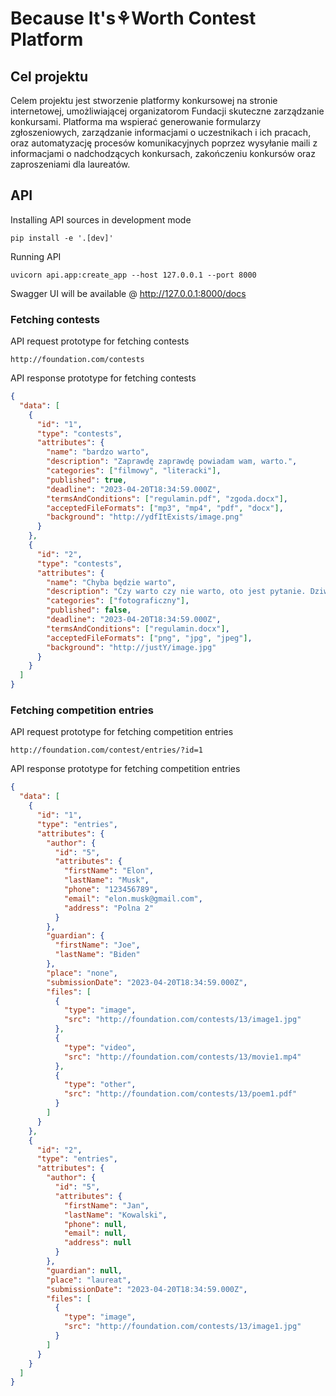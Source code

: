 # Because It's⚘Worth Contest Platform

## Cel projektu

Celem projektu jest stworzenie platformy konkursowej na stronie internetowej, umożliwiającej organizatorom Fundacji skuteczne zarządzanie konkursami. Platforma ma wspierać generowanie formularzy zgłoszeniowych, zarządzanie informacjami o uczestnikach i ich pracach, oraz automatyzację procesów komunikacyjnych poprzez wysyłanie maili z informacjami o nadchodzących konkursach, zakończeniu konkursów oraz zaproszeniami dla laureatów.

## API

Installing API sources in development mode

```commandline
pip install -e '.[dev]'
```

Running API

```commandline
uvicorn api.app:create_app --host 127.0.0.1 --port 8000
```

Swagger UI will be available @ http://127.0.0.1:8000/docs

### Fetching contests

API request prototype for fetching contests

```plaintext
http://foundation.com/contests
```

API response prototype for fetching contests

```json
{
  "data": [
    {
      "id": "1",
      "type": "contests",
      "attributes": {
        "name": "bardzo warto",
        "description": "Zaprawdę zaprawdę powiadam wam, warto.",
        "categories": ["filmowy", "literacki"],
        "published": true,
        "deadline": "2023-04-20T18:34:59.000Z",
        "termsAndConditions": ["regulamin.pdf", "zgoda.docx"],
        "acceptedFileFormats": ["mp3", "mp4", "pdf", "docx"],
        "background": "http://ydfItExists/image.png"
      }
    },
    {
      "id": "2",
      "type": "contests",
      "attributes": {
        "name": "Chyba będzie warto",
        "description": "Czy warto czy nie warto, oto jest pytanie. Dziwne są te historie za przeproszeniem.",
        "categories": ["fotograficzny"],
        "published": false,
        "deadline": "2023-04-20T18:34:59.000Z",
        "termsAndConditions": ["regulamin.docx"],
        "acceptedFileFormats": ["png", "jpg", "jpeg"],
        "background": "http://justY/image.jpg"
      }
    }
  ]
}
```

### Fetching competition entries

API request prototype for fetching competition entries

```plaintext
http://foundation.com/contest/entries/?id=1
```

API response prototype for fetching competition entries

```json
{
  "data": [
    {
      "id": "1",
      "type": "entries",
      "attributes": {
        "author": {
          "id": "5",
          "attributes": {
            "firstName": "Elon",
            "lastName": "Musk",
            "phone": "123456789",
            "email": "elon.musk@gmail.com",
            "address": "Polna 2"
          }
        },
        "guardian": {
          "firstName": "Joe",
          "lastName": "Biden"
        },
        "place": "none",
        "submissionDate": "2023-04-20T18:34:59.000Z",
        "files": [
          {
            "type": "image",
            "src": "http://foundation.com/contests/13/image1.jpg"
          },
          {
            "type": "video",
            "src": "http://foundation.com/contests/13/movie1.mp4"
          },
          {
            "type": "other",
            "src": "http://foundation.com/contests/13/poem1.pdf"
          }
        ]
      }
    },
    {
      "id": "2",
      "type": "entries",
      "attributes": {
        "author": {
          "id": "5",
          "attributes": {
            "firstName": "Jan",
            "lastName": "Kowalski",
            "phone": null,
            "email": null,
            "address": null
          }
        },
        "guardian": null,
        "place": "laureat",
        "submissionDate": "2023-04-20T18:34:59.000Z",
        "files": [
          {
            "type": "image",
            "src": "http://foundation.com/contests/13/image1.jpg"
          }
        ]
      }
    }
  ]
}
```
